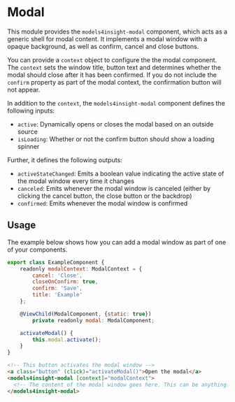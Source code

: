 # Modal

This module provides the `models4insight-modal` component, which acts as a generic shell for modal content.
It implements a modal window with a opaque background, as well as confirm, cancel and close buttons.

You can provide a `context` object to configure the the modal component.
The `context` sets the window title, button text and determines whether the modal should close after it has been confirmed.
If you do not include the `confirm` property as part of the modal context, the confirmation button will not appear.

In addition to the `context`, the `models4insight-modal` component defines the following inputs:

- `active`: Dynamically opens or closes the modal based on an outside source
- `isLoading`: Whether or not the confirm button should show a loading spinner

Further, it defines the following outputs:

- `activeStateChanged`: Emits a boolean value indicating the active state of the modal window every time it changes
- `canceled`: Emits whenever the modal window is canceled (either by clicking the cancel button, the close button or the backdrop)
- `confirmed`: Emits whenever the modal window is confirmed

## Usage

The example below shows how you can add a modal window as part of one of your components.

```javascript
export class ExampleComponent {
    readonly modalContext: ModalContext = {
        cancel: 'Close',
        closeOnConfirm: true,
        confirm: 'Save',
        title: 'Example'
    };

    @ViewChild(ModalComponent, {static: true})
        private readonly modal: ModalComponent;

    activateModal() {
        this.modal.activate();
    }
}
```

```html
<!-- This button activates the modal window -->
<a class="button" (click)="activateModal()">Open the modal</a>
<models4insight-modal [context]="modalContext">
  <!-- The content of the modal window goes here. This can be anything. -->
</models4insight-modal>
```
